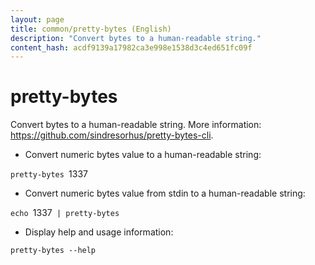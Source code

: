 ```yaml
---
layout: page
title: common/pretty-bytes (English)
description: "Convert bytes to a human-readable string."
content_hash: acdf9139a17982ca3e998e1538d3c4ed651fc09f
---
```

# pretty-bytes

Convert bytes to a human-readable string.
More information: <https://github.com/sindresorhus/pretty-bytes-cli>.

- Convert numeric bytes value to a human-readable string:

`pretty-bytes `<span class="tldr-var badge badge-pill bg-dark-lm bg-white-dm text-white-lm text-dark-dm font-weight-bold">1337</span>

- Convert numeric bytes value from stdin to a human-readable string:

`echo `<span class="tldr-var badge badge-pill bg-dark-lm bg-white-dm text-white-lm text-dark-dm font-weight-bold">1337</span>` | pretty-bytes`

- Display help and usage information:

`pretty-bytes --help`
